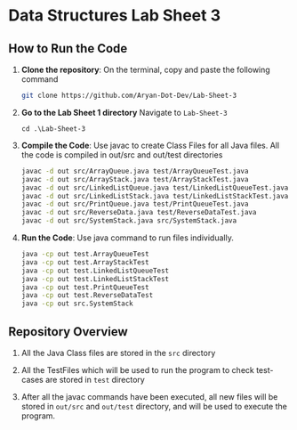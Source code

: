# Data Structures Lab Sheet 3

## How to Run the Code

1. **Clone the repository**:
    On the terminal, copy and paste the following command

   ```bash
   git clone https://github.com/Aryan-Dot-Dev/Lab-Sheet-3
   ```

2. **Go to the Lab Sheet 1 directory**
    Navigate to ```Lab-Sheet-3 ```
    ```
    cd .\Lab-Sheet-3
    ```
   
3. **Compile the Code**:
    Use javac to create Class Files for all Java files.
    All the code is compiled in out/src and out/test directories
    ```bash
    javac -d out src/ArrayQueue.java test/ArrayQueueTest.java
    javac -d out src/ArrayStack.java test/ArrayStackTest.java
    javac -d out src/LinkedListQueue.java test/LinkedListQueueTest.java
    javac -d out src/LinkedListStack.java test/LinkedListStackTest.java
    javac -d out src/PrintQueue.java test/PrintQueueTest.java
    javac -d out src/ReverseData.java test/ReverseDataTest.java
    javac -d out src/SystemStack.java src/SystemStack.java
    ```

4. **Run the Code**:
    Use java command to run files individually.
    ```bash
    java -cp out test.ArrayQueueTest
    java -cp out test.ArrayStackTest
    java -cp out test.LinkedListQueueTest
    java -cp out test.LinkedListStackTest
    java -cp out test.PrintQueueTest
    java -cp out test.ReverseDataTest
    java -cp out src.SystemStack  
    ```

## Repository Overview

1.  All the Java Class files are stored in the ```src``` directory

2. All the TestFiles which will be used to run the program to check test-cases are stored in ```test``` directory

3. After all the javac commands have been executed, all new files will be stored in ```out/src``` and ```out/test``` directory, and will be used to execute the program.